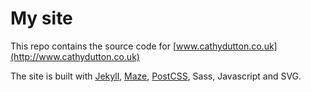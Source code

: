 # My site

This repo contains the source code for [www.cathydutton.co.uk](http://www.cathydutton.co.uk)

The site is built with [Jekyll](https://github.com/mojombo/jekyll),
[Maze](http://www.get-maze.co.uk/), [PostCSS](https://github.com/postcss/postcss), Sass, Javascript and SVG.
